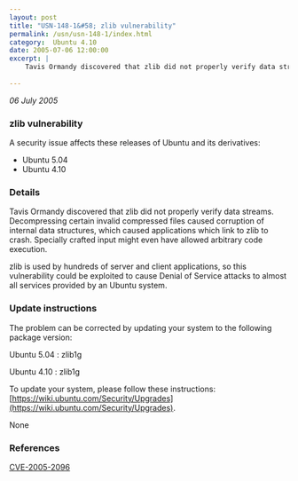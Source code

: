 ```yaml
---
layout: post
title: "USN-148-1&#58; zlib vulnerability"
permalink: /usn/usn-148-1/index.html
category:  Ubuntu 4.10
date: 2005-07-06 12:00:00
excerpt: |
    Tavis Ormandy discovered that zlib did not properly verify data streams.  Decompressing certain invalid compressed files caused corruption of internal data structures, which caused applications which link to zlib to crash.  Specially crafted input might even have allowed arbitrary code execution.
    
--- 
```

 
 

*06 July 2005*

### zlib vulnerability

A security issue affects these releases of Ubuntu and its derivatives:

* Ubuntu 5.04
* Ubuntu 4.10

### Details

Tavis Ormandy discovered that zlib did not properly verify data streams. Decompressing certain invalid compressed files caused corruption of internal data structures, which caused applications which link to zlib to crash. Specially crafted input might even have allowed arbitrary code execution.

zlib is used by hundreds of server and client applications, so this vulnerability could be exploited to cause Denial of Service attacks to almost all services provided by an Ubuntu system.

### Update instructions

The problem can be corrected by updating your system to the following package version:

Ubuntu 5.04
 : zlib1g 

Ubuntu 4.10
 : zlib1g 

To update your system, please follow these instructions: [https://wiki.ubuntu.com/Security/Upgrades](https://wiki.ubuntu.com/Security/Upgrades).

None

### References

 
 [CVE-2005-2096](http://people.ubuntu.com/~ubuntu-security/cve/CVE-2005-2096)
 

